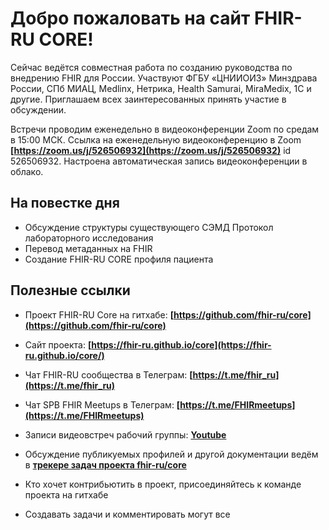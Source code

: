 # Добро пожаловать на сайт FHIR-RU CORE!

Сейчас ведётся совместная работа по созданию руководства по внедрению FHIR для России. 
Участвуют ФГБУ «ЦНИИОИЗ» Минздрава России, СПб МИАЦ, Medlinx, Нетрика, Health Samurai, MiraMedix, 1С и другие. 
Приглашаем всех заинтересованных принять участие в обсуждении.

Встречи проводим еженедельно в видеоконференции Zoom по средам в 15:00 МСК. 
Ссылка на еженедельную видеоконференцию в Zoom __[https://zoom.us/j/526506932](https://zoom.us/j/526506932)__ 
id 526506932. 
Настроена автоматическая запись видеоконференции в облако.

## На повестке дня
- Обсуждение структуры существующего СЭМД Протокол лабораторного исследования
- Перевод метаданных на FHIR
- Создание FHIR-RU CORE профиля пациента

## Полезные ссылки

* Проект FHIR-RU Core на гитхабе: __[https://github.com/fhir-ru/core](https://github.com/fhir-ru/core)__

* Сайт проекта: __[https://fhir-ru.github.io/core](https://fhir-ru.github.io/core/)__

* Чат FHIR-RU сообщества в Телеграм: __[https://t.me/fhir_ru](https://t.me/fhir_ru)__

* Чат SPB FHIR Meetups в Телеграм: __[https://t.me/FHIRmeetups](https://t.me/FHIRmeetups)__

* Записи видеовстреч рабочий группы: __[Youtube](https://www.youtube.com/playlist?list=PLEOOqZS1NtwahWSuJQbWJTjhdbyVy-56U)__

* Обсуждение публикуемых профилей и другой документации ведём в __[трекере задач проекта fhir-ru/core](https://github.com/fhir-ru/core/issues)__

* Кто хочет контрибьютить в проект, присоединяйтесь к команде проекта на гитхабе

* Создавать задачи и комментировать могут все
